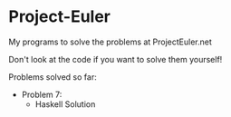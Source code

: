 Project-Euler
=============

My programs to solve the problems at ProjectEuler.net

Don't look at the code if you want to solve them yourself!

Problems solved so far:

- Problem 7:
  - Haskell Solution
